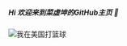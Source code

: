 
##### Hi 欢迎来到菜虚坤的GitHub主页 👋

![我在美国打篮球](https://upload-images.jianshu.io/upload_images/9305757-2663249dffd36060.gif?imageMogr2/auto-orient/strip)
